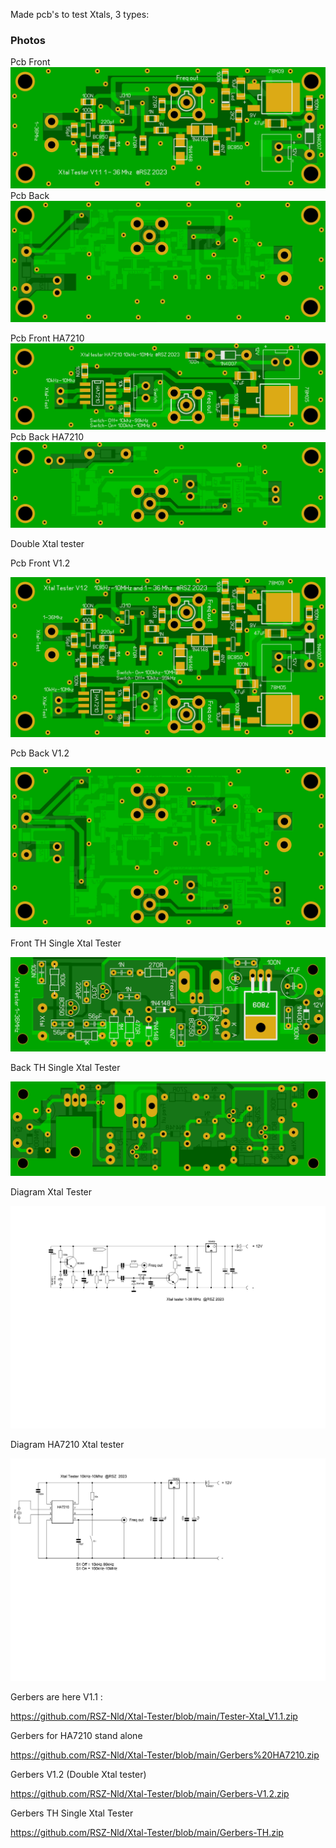 Made  pcb's to test Xtals, 3 types:


### Photos
Pcb Front
![Photo 13](https://github.com/RSZ-Nld/Xtal-Tester/blob/main/Front.JPG)
Pcb Back
![Photo 10](https://github.com/RSZ-Nld/Xtal-Tester/blob/main/Back.JPG)

Pcb Front HA7210
![Photo 15](https://github.com/RSZ-Nld/Xtal-Tester/blob/main/Front-HA7210.JPG)
Pcb Back HA7210
![Photo 16](https://github.com/RSZ-Nld/Xtal-Tester/blob/main/Back-HA7210.JPG)

Double Xtal tester

Pcb Front V1.2

![Photo 11](https://github.com/RSZ-Nld/Xtal-Tester/blob/main/Front-V1.2.JPG)

Pcb Back V1.2

![Photo 14](https://github.com/RSZ-Nld/Xtal-Tester/blob/main/Back-V1.2.JPG)

Front TH Single Xtal Tester

![Photo 15](https://github.com/RSZ-Nld/Xtal-Tester/blob/main/Front-TH.JPG)

Back TH Single Xtal Tester

![Photo 16](https://github.com/RSZ-Nld/Xtal-Tester/blob/main/Back-TH.JPG)








Diagram Xtal Tester

![Photo 1](https://github.com/RSZ-Nld/Xtal-Tester/blob/main/Diagram-Xtal-Tester.JPG)

Diagram HA7210 Xtal tester

![Photo 2](https://github.com/RSZ-Nld/Xtal-Tester/blob/main/Diagram-HA7210.JPG)

Gerbers are here V1.1 :

https://github.com/RSZ-Nld/Xtal-Tester/blob/main/Tester-Xtal_V1.1.zip

Gerbers for HA7210 stand alone

https://github.com/RSZ-Nld/Xtal-Tester/blob/main/Gerbers%20HA7210.zip

Gerbers V1.2 (Double Xtal tester)

https://github.com/RSZ-Nld/Xtal-Tester/blob/main/Gerbers-V1.2.zip

Gerbers TH Single Xtal Tester

https://github.com/RSZ-Nld/Xtal-Tester/blob/main/Gerbers-TH.zip
